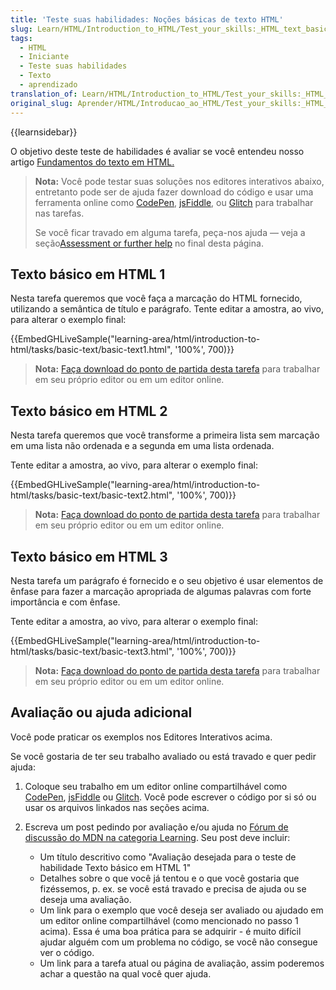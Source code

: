 ```yaml
---
title: 'Teste suas habilidades: Noções básicas de texto HTML'
slug: Learn/HTML/Introduction_to_HTML/Test_your_skills:_HTML_text_basics
tags:
  - HTML
  - Iniciante
  - Teste suas habilidades
  - Texto
  - aprendizado
translation_of: Learn/HTML/Introduction_to_HTML/Test_your_skills:_HTML_text_basics
original_slug: Aprender/HTML/Introducao_ao_HTML/Test_your_skills:_HTML_text_basics
---
```

{{learnsidebar}}

O objetivo deste teste de habilidades é avaliar se você entendeu nosso artigo [Fundamentos do texto em HTML.](/pt-BR/docs/Aprender/HTML/Introducao_ao_HTML/Fundamentos_textuais_HTML)

> **Nota:** Você pode testar suas soluções nos editores interativos abaixo, entretanto pode ser de ajuda fazer download do código e usar uma ferramenta online como [CodePen](https://codepen.io/), [jsFiddle](https://jsfiddle.net/), ou [Glitch](https://glitch.com/) para trabalhar nas tarefas.
>
> Se você ficar travado em alguma tarefa, peça-nos ajuda — veja a seção[Assessment or further help](#assessment_or_further_help) no final desta página.

## Texto básico em HTML 1

Nesta tarefa queremos que você faça a marcação do HTML fornecido, utilizando a semântica de título e parágrafo. Tente editar a amostra, ao vivo, para alterar o exemplo final:

{{EmbedGHLiveSample("learning-area/html/introduction-to-html/tasks/basic-text/basic-text1.html", '100%', 700)}}

> **Nota:** [Faça download do ponto de partida desta tarefa](https://github.com/mdn/learning-area/blob/master/html/introduction-to-html/tasks/basic-text/basic-text1-download.html) para trabalhar em seu próprio editor ou em um editor online.

## Texto básico em HTML 2

Nesta tarefa queremos que você transforme a primeira lista sem marcação em uma lista não ordenada e a segunda em uma lista ordenada.

Tente editar a amostra, ao vivo, para alterar o exemplo final:

{{EmbedGHLiveSample("learning-area/html/introduction-to-html/tasks/basic-text/basic-text2.html", '100%', 700)}}

> **Nota:** [Faça download do ponto de partida desta tarefa](https://github.com/mdn/learning-area/blob/master/html/introduction-to-html/tasks/basic-text/basic-text2-download.html) para trabalhar em seu próprio editor ou em um editor online.

## Texto básico em HTML 3

Nesta tarefa um parágrafo é fornecido e o seu objetivo é usar elementos de ênfase para fazer a marcação apropriada de algumas palavras com forte importância e com ênfase.

Tente editar a amostra, ao vivo, para alterar o exemplo final:

{{EmbedGHLiveSample("learning-area/html/introduction-to-html/tasks/basic-text/basic-text3.html", '100%', 700)}}

> **Nota:** [Faça download do ponto de partida desta tarefa](https://github.com/mdn/learning-area/blob/master/html/introduction-to-html/tasks/basic-text/basic-text3-download.html) para trabalhar em seu próprio editor ou em um editor online.

## Avaliação ou ajuda adicional

Você pode praticar os exemplos nos Editores Interativos acima.

Se você gostaria de ter seu trabalho avaliado ou está travado e quer pedir ajuda:

1.  Coloque seu trabalho em um editor online compartilhável como [CodePen](https://codepen.io/), [jsFiddle](https://jsfiddle.net/) ou [Glitch](https://glitch.com/). Você pode escrever o código por si só ou usar os arquivos linkados nas seções acima.
2.  Escreva um post pedindo por avaliação e/ou ajuda no [Fórum de discussão do MDN na categoria Learning](https://discourse.mozilla.org/c/mdn/learn). Seu post deve incluir:

    - Um título descritivo como "Avaliação desejada para o teste de habilidade Texto básico em HTML 1"
    - Detalhes sobre o que você já tentou e o que você gostaria que fizéssemos, p. ex. se você está travado e precisa de ajuda ou se deseja uma avaliação.
    - Um link para o exemplo que você deseja ser avaliado ou ajudado em um editor online compartilhável (como mencionado no passo 1 acima). Essa é uma boa prática para se adquirir - é muito difícil ajudar alguém com um problema no código, se você não consegue ver o código.
    - Um link para a tarefa atual ou página de avaliação, assim poderemos achar a questão na qual você quer ajuda.

